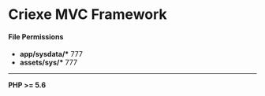 <h1>Criexe MVC Framework</h1>

<h4>File Permissions</h4>

<ul>
    <li><strong>app/sysdata/*</strong> 777</li>
    <li><strong>assets/sys/*</strong> 777</li>
</ul>

<hr>

<strong>PHP >= 5.6</strong>